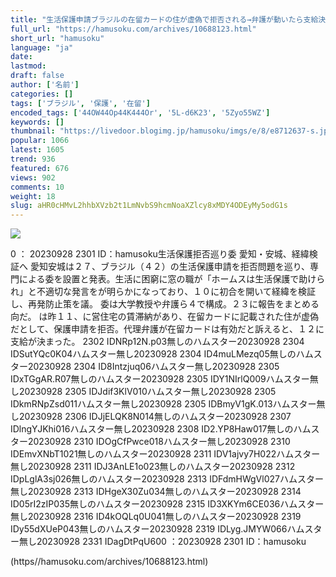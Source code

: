 ```yaml
---
title: "生活保護申請ブラジルの在留カードの住が虚偽で拒否される→弁護が動いたら支給決定"
full_url: "https://hamusoku.com/archives/10688123.html"
short_url: "hamusoku"
language: "ja"
date: 
lastmod: 
draft: false
author: ['名前']
categories: []
tags: ['ブラジル', '保護', '在留']
encoded_tags: ['44OW44Op44K444Or', '5L-d6K23', '5Zyo55WZ']
keywords: []
thumbnail: "https://livedoor.blogimg.jp/hamusoku/imgs/e/8/e8712637-s.jpg"
popular: 1066
latest: 1605
trend: 936
featured: 676
views: 902
comments: 10
weight: 18
slug: aHR0cHMvL2hhbXVzb2t1LmNvbS9hcmNoaXZlcy8xMDY4ODEyMy5odG1s
---
```


![](https://livedoor.blogimg.jp/hamusoku/imgs/e/8/e8712637-s.jpg)

0 ： 20230928 2301 ID：hamusoku生活保護拒否巡り委 愛知・安城、経緯検証へ 愛知安城は２７、ブラジル（４２）の生活保護申請を拒否問題を巡り、専門による委を設置と発表。生活に困窮に窓の職が「ホームスは生活保護で助けられ」と不適切な発言をが明らかになっており、１０に初合を開いて経緯を検証し、再発防止策を議。 委は大学教授や弁護ら４で構成。２３に報告をまとめる向だ。 は昨１１、に営住宅の賃滞納があり、在留カードに記載された住が虚偽だとして、保護申請を拒否。代理弁護が在留カードは有効だと訴えると、１２に支給が決まった。 2302 IDNRp12N.p03無しのハムスター20230928 2304 IDSutYQc0K04ハムスター無し20230928 2304 ID4muLMezq05無しのハムスター20230928 2304 ID8Intzjuq06ハムスター無し20230928 2305 IDxTGgAR.R07無しのハムスター20230928 2305 IDY1NIrlQ009ハムスター無し20230928 2305 IDJdif3KlV010ハムスター無し20230928 2305 IDkmRNpZsd011ハムスター無し20230928 2305 IDBmyV1gK.013ハムスター無し20230928 2306 IDJjELQK8N014無しのハムスター20230928 2307 IDlngYJKhi016ハムスター無し20230928 2308 ID2.YP8Haw017無しのハムスター20230928 2310 IDOgCfPwce018ハムスター無し20230928 2310 IDEmvXNbT1021無しのハムスター20230928 2311 IDV1ajvy7H022ハムスター無し20230928 2311 IDJ3AnLE1o023無しのハムスター20230928 2312 IDpLglA3sj026無しのハムスター20230928 2313 IDFdmHWgVl027ハムスター無し20230928 2313 IDHgeX30Zu034無しのハムスター20230928 2314 ID05rI2zIP035無しのハムスター20230928 2315 ID3XKYm6CE036ハムスター無し20230928 2316 ID4kOQLq0U041無しのハムスター20230928 2319 IDy55dXUeP043無しのハムスター20230928 2319 IDLyg.JMYW066ハムスター無し20230928 2331 IDagDtPqU600 ：20230928 2301 ID：hamusoku

(https//hamusoku.com/archives/10688123.html)
